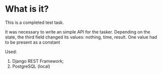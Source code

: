 # What is it?

This is a completed test task.

It was necessary to write an simple API for the tasker. Depending on the state, the third field changed its values: nothing, time, result. One value had to be present as a constant

Used:
1) Django REST Framework;
2) PostgreSQL (local)
